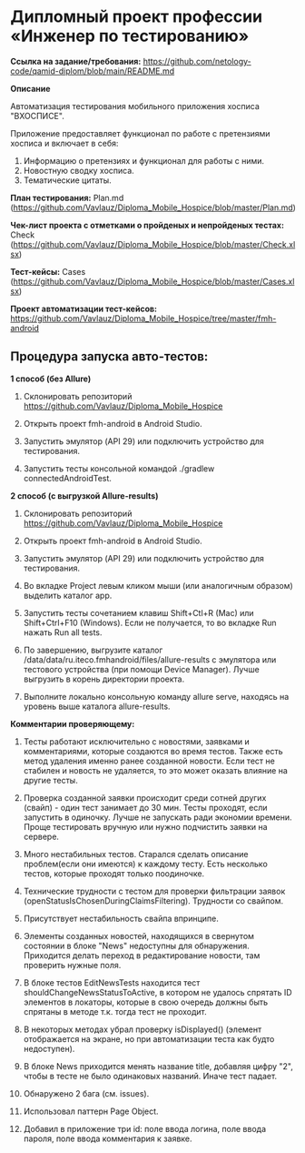 # **Дипломный проект профессии «Инженер по тестированию»**

**Ссылка на задание/требования:** https://github.com/netology-code/qamid-diplom/blob/main/README.md

**Описание**

Автоматизация тестирования мобильного приложения хосписа "ВХОСПИСЕ".

Приложение предоставляет функционал по работе с претензиями хосписа и включает в себя:

1. Информацию о претензиях и функционал для работы с ними.
2. Новостную сводку хосписа.
3. Тематические цитаты.

**План тестирования:** Plan.md (https://github.com/Vavlauz/Diploma_Mobile_Hospice/blob/master/Plan.md)

**Чек-лист проекта с отметками о пройденых и непройденых тестах:** Check (https://github.com/Vavlauz/Diploma_Mobile_Hospice/blob/master/Check.xlsx)

**Тест-кейсы:** Cases (https://github.com/Vavlauz/Diploma_Mobile_Hospice/blob/master/Cases.xlsx)

**Проект автоматизации тест-кейсов:**
https://github.com/Vavlauz/Diploma_Mobile_Hospice/tree/master/fmh-android

## **Процедура запуска авто-тестов:**

**1 способ (без Allure)**

1. Склонировать репозиторий https://github.com/Vavlauz/Diploma_Mobile_Hospice

2. Открыть проект fmh-android в Android Studio.

3. Запустить эмулятор (API 29) или подключить устройство для тестирования.

4. Запустить тесты консольной командой ./gradlew connectedAndroidTest.

**2 способ (с выгрузкой Allure-results)**

1. Склонировать репозиторий https://github.com/Vavlauz/Diploma_Mobile_Hospice

2. Открыть проект fmh-android в Android Studio.

3. Запустить эмулятор (API 29) или подключить устройство для тестирования.

4. Во вкладке Project левым кликом мыши (или аналогичным образом) выделить каталог app.

5. Запустить тесты сочетанием клавиш Shift+Ctl+R (Mac) или Shift+Ctrl+F10 (Windows). Если не получается, то во вкладке Run нажать Run all tests.

6. По завершению, выгрузите каталог /data/data/ru.iteco.fmhandroid/files/allure-results с эмулятора или тестового устройства (при помощи Device Manager). Лучше выгрузить в корень директории проекта.

7. Выполните локально консольную команду allure serve, находясь на уровень выше каталога allure-results.

**Комментарии проверяющему:**

1. Тесты работают исключительно с новостями, заявками и комментариями, которые создаются во время тестов. Также есть метод удаления именно ранее созданной новости. Если тест не стабилен и новость не удаляется, то это может оказать влияние на другие тесты.

2. Проверка созданной заявки происходит среди сотней других (свайп) - один тест занимает до 30 мин. Тесты проходят, если запустить в одиночку. Лучше не запускать ради экономии времени. Проще тестировать вручную или нужно подчистить заявки на сервере.

3. Много нестабильных тестов. Старался сделать описание проблем(если они имеются) к каждому тесту. Есть несколько тестов, которые проходят только поодиночке.

4. Технические трудности с тестом для проверки фильтрации заявок (openStatusIsChosenDuringClaimsFiltering). Трудности со свайпом.

5. Присутствует нестабильность свайпа впринципе.

6. Элементы созданных новостей, находящихся в свернутом состоянии в блоке "News" недоступны для обнаружения. Приходится делать переход в редактирование новости, там проверить нужные поля.  

7. В блоке тестов EditNewsTests находится тест shouldChangeNewsStatusToActive, в котором не удалось спрятать ID элементов в локаторы, которые в свою очередь должны быть спрятаны в методе т.к. тогда тест не проходит.

8. В некоторых методах убрал проверку isDisplayed() (элемент отображается на экране, но при автоматизации теста как будто недоступен).

9. В блоке News приходится менять название title, добавляя цифру "2", чтобы в тесте не было одинаковых названий. Иначе тест падает.

10. Обнаружено 2 бага (см. issues).

11. Использовал паттерн Page Object.

12. Добавил в приложение три id: поле ввода логина, поле ввода пароля, поле ввода комментария к заявке.
